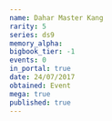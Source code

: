 ```yaml
---
name: Dahar Master Kang
rarity: 5
series: ds9
memory_alpha:
bigbook_tier: -1
events: 0
in_portal: true
date: 24/07/2017
obtained: Event
mega: true
published: true
---
```



